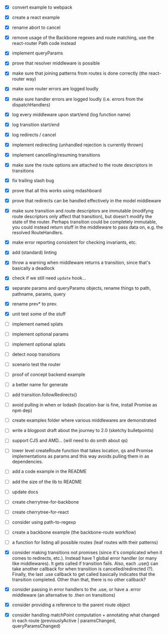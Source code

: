 - [x] convert example to webpack
- [x] create a react example
- [x] rename abort to cancel
- [x] remove usage of the Backbone regexes and route matching, use the react-router Path code instead
- [x] implement queryParams
- [x] prove that resolver middleware is possible
- [x] make sure that joining patterns from routes is done correctly (the react-router way)
- [x] make sure router errors are logged loudly
- [x] make sure handler errors are logged loudly (i.e. errors from the dispatchHandlers)
- [x] log every middleware upon start/end (log function name)
- [x] log transition start/end
- [x] log redirects / cancel
- [x] implement redirecting (unhandled rejection is currently thrown)
- [x] implement cancelling/resuming transitions
- [x] make sure the route options are attached to the route descriptors in transitions
- [x] fix trailing slash bug
- [x] prove that all this works using mdashboard
- [x] prove that redirects can be handled effectively in the model middleware
- [x] make sure transition and route descriptors are immutable (modifyng route descriptors only affect that transition), but doesn't modify the state of the router. Perhaps transition could be completely immutable, you could instead return stuff in the middleware to pass data on, e.g. the resolved RouteHandlers.
- [x] make error reporting consistent for checking invariants, etc.
- [x] add (standard) linting
- [x] throw a warning when middleware returns a transition, since that's basically a deadlock
- [x] check if we still need `update` hook...
- [x] separate params and queryParams objects, rename things to path, pathname, params, query
- [x] rename prev* to prev.
- [x] unit test some of the stuff
- [ ] implement named splats
- [ ] implement optional params
- [ ] implement optional splats
- [ ] detect noop transitions
- [ ] scenario test the router
- [ ] proof of concept backend example



- [ ] a better name for generate
- [ ] add transition.followRedirects()
- [ ] avoid pulling in when or lodash (location-bar is fine, install Promise as npm dep)
- [ ] create examples folder where various middlewares are demonstrated
- [ ] write a blogpost draft about the journey to 2.0 (sketchy bulletpoints)
- [ ] support CJS and AMD... (will need to do smth about qs)
- [ ] lower level createRoute function that takes location, qs and Promise implementations as params and this way avoids pulling them in as dependencies.
- [ ] add a code example in the README
- [ ] add the size of the lib to README
- [ ] update docs
- [ ] create cherrytree-for-backbone
- [ ] create cherrytree-for-react
- [ ] consider using path-to-regexp
- [ ] create a backbone example (the backbone-route workflow)
- [ ] a function for listing all possible routes (leaf routes with their patterns)



- [x] consider making transitions not promises (since it's complicated when it comes to redirects, etc.). Instead have 1 global error handler (or many like middlewares). It gets called if transition fails. Also, each .use() can take another callback for when transition is cancelled/redirected (?). Finally, the last .use callback to get called basically indicates that the transition completed. Other than that, there is no other callback?
- [x] consider passing in error handlers to the .use, or have a .error middleware (an alternative to .then on transitions)
- [x] consider providing a reference to the parent route object
- [x] consider handling matchPoint computation + annotating what changed in each route (previouslyActive | paramsChanged, queryParamsChanged)
